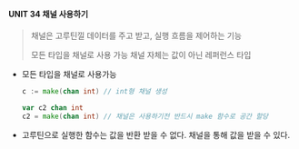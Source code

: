 #### UNIT 34 채널 사용하기

> 채널은 고루틴낄 데이터를 주고 받고,  실행 흐름을 제어하는 기능
>
> 모든 타입을 채널로 사용 가능
> 채널 자체는 값이 아닌 레퍼런스 타입



- 모든 타입을 채널로 사용가능

  ```go
  c := make(chan int) // int형 채널 생성
  
  var c2 chan int
  c2 = make(chan int) // 채널은 사용하기전 반드시 make 함수로 공간 할당
  ```



- 고루틴으로 실행한 함수는 값을 반환 받을 수 없다.
  채널을 통해 값을 받을 수 있다.

  ```go
  
  ```

  

